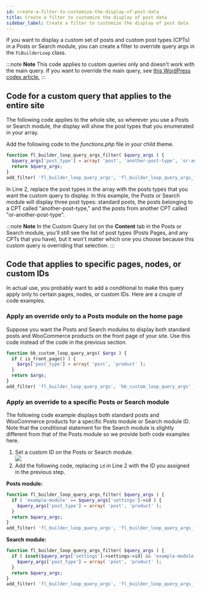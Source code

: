 ```yaml
---
id: create-a-filter-to-customize-the-display-of-post-data
title: Create a filter to customize the display of post data
sidebar_label: Create a filter to customize the display of post data
---
```


If you want to display a custom set of posts and custom post types (CPTs) in a Posts or Search module, you can create a filter to override query args in the `FLBuilderLoop` class.

:::note **Note**
This code applies to custom queries only and doesn't work with the main query. If you want to override the main query, see [this WordPress codex article.](https://developer.wordpress.org/reference/hooks/pre_get_posts/)
:::

## Code for a custom query that applies to the entire site

The following code applies to the whole site, so wherever you use a Posts or Search module, the display will show the post types that you enumerated in your array.

Add the following code to the _functions.php_ file in your child theme.

```php
function fl_builder_loop_query_args_filter( $query_args ) {
  $query_args['post_type'] = array( 'post', 'another-post-type', 'or-another-post-type' );
  return $query_args;
}
add_filter( 'fl_builder_loop_query_args', 'fl_builder_loop_query_args_filter' );
```

In Line 2, replace the post types in the array with the posts types that you want the custom query to display. In this example, the Posts or Search module will display three post types: standard posts, the posts belonging to a CPT called "another-post-type," and the posts from another CPT called "or-another-post-type".

:::note **Note**
In the Custom Query list on the **Content** tab in the Posts or Search module,
you'll still see the list of post types (Posts Pages, and any CPTs that you
have), but it won't matter which one you choose because this custom query is
overriding that selection.
:::

## Code that applies to specific pages, nodes, or custom IDs

In actual use, you probably want to add a conditional to make this query apply only to certain pages, nodes, or custom IDs. Here are a couple of code examples.

### Apply an override only to a Posts module on the home page

Suppose you want the Posts and Search modules to display both standard posts and WooCommerce products on the front page of your site. Use this code instead of the code in the previous section.

```php
function bb_custom_loop_query_args( $args ) {
  if ( is_front_page() ) {
    $args['post_type'] = array( 'post', 'product' );
  }
  return $args;
}
add_filter( 'fl_builder_loop_query_args', 'bb_custom_loop_query_args' );
```

### Apply an override to a specific Posts or Search module

The following code example displays both standard posts and WooCommerce products for a specific Posts module or Search module ID. Note that the conditional statement for the Search module is slightly different from that of the Posts module so we provide both code examples here.

1. Set a custom ID on the Posts or Search module.  
![](/img/dev-filter-post-data-1.png)
2. Add the following code, replacing `id` in Line 2 with the ID you assigned in the previous step.

**Posts module:**  
```php
function fl_builder_loop_query_args_filter( $query_args ) {
  if ( 'example-module' == $query_args['settings']->id ) {
    $query_args['post_type'] = array( 'post', 'product' );
  }
  return $query_args;
}
add_filter( 'fl_builder_loop_query_args', 'fl_builder_loop_query_args_filter' );
```

**Search module:**  
```php
function fl_builder_loop_query_args_filter( $query_args ) {
  if ( isset($query_args['settings']->settings->id) && 'example-module' == $query_args['settings']->settings->id ) {
    $query_args['post_type'] = array( 'post', 'product' );
  }
  return $query_args;
}
add_filter( 'fl_builder_loop_query_args', 'fl_builder_loop_query_args_filter' );
```
